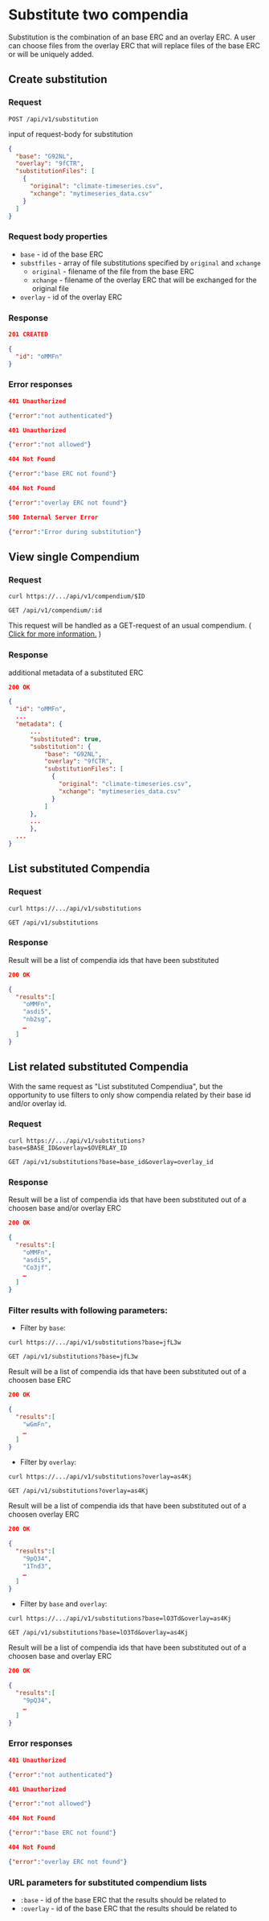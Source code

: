 # Substitute two compendia

Substitution is the combination of an base ERC and an overlay ERC.
A user can choose files from the overlay ERC that will replace files of the base ERC or will be uniquely added.

## Create substitution

### Request

`POST /api/v1/substitution`

input of request-body for substitution

```json
{
  "base": "G92NL",
  "overlay": "9fCTR",
  "substitutionFiles": [
    {
      "original": "climate-timeseries.csv",
      "xchange": "mytimeseries_data.csv"
    }
  ]
}
```

### Request body properties

- `base` - id of the base ERC
- `substfiles` - array of file substitutions specified by `original` and `xchange`
  - `original` - filename of the file from the base ERC
  - `xchange` - filename of the overlay ERC that will be exchanged for the original file
- `overlay` - id of the overlay ERC

### Response

```json
201 CREATED

{
  "id": "oMMFn"
}
```

### Error responses

```json
401 Unauthorized

{"error":"not authenticated"}
```

```json
401 Unauthorized

{"error":"not allowed"}
```

```json
404 Not Found

{"error":"base ERC not found"}
```

```json
404 Not Found

{"error":"overlay ERC not found"}
```

```json
500 Internal Server Error

{"error":"Error during substitution"}
```

## View single Compendium

### Request

`curl https://.../api/v1/compendium/$ID`

`GET /api/v1/compendium/:id`

This request will be handled as a GET-request of an usual compendium. ( [Click for more information.](http://o2r.info/o2r-web-api/compendium/view/#view-single-compendium) )

### Response

additional metadata of a substituted ERC

```json
200 OK

{
  "id": "oMMFn",
  ...
  "metadata": {
      ...
      "substituted": true,
      "substitution": {
          "base": "G92NL",
          "overlay": "9fCTR",
          "substitutionFiles": [
            {
              "original": "climate-timeseries.csv",
              "xchange": "mytimeseries_data.csv"
            }
          ]
      },
      ...
      },
  ...
}
```

## List substituted Compendia

### Request

`curl https://.../api/v1/substitutions`

`GET /api/v1/substitutions`

### Response

Result will be a list of compendia ids that have been substituted

```json
200 OK

{
  "results":[
    "oMMFn",
    "asdi5",
    "nb2sg",
    …
  ]
}
```

## List related substituted Compendia

With the same request as "List substituted Compendiua", but the opportunity to use filters to only show compendia related by their base id and/or overlay id.

### Request

`curl https://.../api/v1/substitutions?base=$BASE_ID&overlay=$OVERLAY_ID`

`GET /api/v1/substitutions?base=base_id&overlay=overlay_id`

### Response

Result will be a list of compendia ids that have been substituted out of a choosen base and/or overlay ERC

```json
200 OK

{
  "results":[
    "oMMFn",
    "asdi5",
    "Co3jf",
    …
  ]
}
```

### Filter results with following parameters:

- Filter by `base`:

`curl https://.../api/v1/substitutions?base=jfL3w`

`GET /api/v1/substitutions?base=jfL3w`

Result will be a list of compendia ids that have been substituted out of a choosen base ERC

```json
200 OK

{
  "results":[
    "wGmFn",
    …
  ]
}
```

- Filter by `overlay`:

`curl https://.../api/v1/substitutions?overlay=as4Kj`

`GET /api/v1/substitutions?overlay=as4Kj`

Result will be a list of compendia ids that have been substituted out of a choosen overlay ERC

```json
200 OK

{
  "results":[
    "9pQ34",
    "1Tnd3",
    …
  ]
}
```

- Filter by `base` and `overlay`:

`curl https://.../api/v1/substitutions?base=lO3Td&overlay=as4Kj`

`GET /api/v1/substitutions?base=lO3Td&overlay=as4Kj`

Result will be a list of compendia ids that have been substituted out of a choosen base and overlay ERC

```json
200 OK

{
  "results":[
    "9pQ34",
    …
  ]
}
```

### Error responses

```json
401 Unauthorized

{"error":"not authenticated"}
```

```json
401 Unauthorized

{"error":"not allowed"}
```

```json
404 Not Found

{"error":"base ERC not found"}
```

```json
404 Not Found

{"error":"overlay ERC not found"}
```

### URL parameters for substituted compendium lists

- `:base` - id of the base ERC that the results should be related to
- `:overlay` - id of the base ERC that the results should be related to
